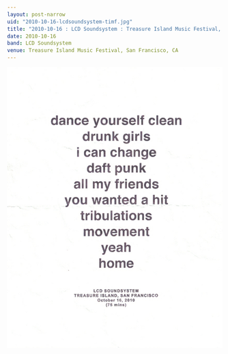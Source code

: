 ```yaml
---
layout: post-narrow
uid: "2010-10-16-lcdsoundsystem-timf.jpg"
title: "2010-10-16 : LCD Soundsystem : Treasure Island Music Festival, San Francisco, CA"
date: 2010-10-16
band: LCD Soundsystem
venue: Treasure Island Music Festival, San Francisco, CA
---
```


<div class="showcase">
  <img src="/img/2010/10/20101016-LCDSoundsystem-TIMF.jpg" alt="2010-10-16-lcdsoundsystem-timf.jpg">
</div>
